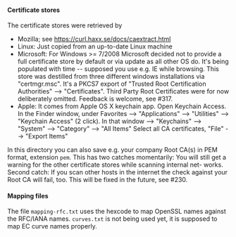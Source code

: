 
#### Certificate stores

The certificate stores were retrieved by

* Mozilla; see https://curl.haxx.se/docs/caextract.html
* Linux: Just copied from an up-to-date Linux machine
* Microsoft: For Windows >= 7/2008 Microsoft decided not to provide
  a full certificate store by default or via update as all other OS do. 
  It's being populated with time -- supposed you use e.g. IE while browsing. 
  This store was destilled from three different windows installations via 
  "certmgr.msc". It's a PKCS7 export of "Trusted Root Certification Authorities"
  --> "Certificates". 
  Third Party Root Certificates were for now deliberately omitted. 
  Feedback is welcome, see #317.
* Apple: It comes from Apple OS X keychain app.  Open Keychain Access.
  In the Finder window, under Favorites --> "Applications" --> "Utilities"
  --> "Keychain Access" (2 click). In that window --> "Keychains" --> "System"
  --> "Category" --> "All Items"
  Select all CA certificates,  "File" --> "Export Items"

In this directory you can also save e.g. your company Root CA(s) in PEM 
format, extension ``pem``. This has two catches momentarily: You will still 
get a warning for the other certificate stores while scanning internal net-
works.  Second catch: If you scan other hosts in the internet the check against 
your Root CA will fail, too. This will be fixed in the future, see #230.

#### Mapping files
The file ``mapping-rfc.txt`` uses the hexcode to map OpenSSL names
against the RFC/IANA names. ``curves.txt`` is not being used yet, it
is supposed to map EC curve names properly.
